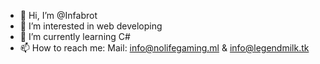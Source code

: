 - 👋 Hi, I’m @Infabrot
- 👀 I’m interested in web developing
- 🌱 I’m currently learning C#
- 📫 How to reach me: Mail: info@nolifegaming.ml & info@legendmilk.tk

<!---
Infabrot/Infabrot is a ✨ special ✨ repository because its `README.md` (this file) appears on your GitHub profile.
You can click the Preview link to take a look at your changes.
--->
